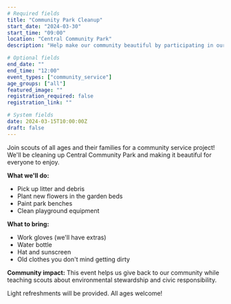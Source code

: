 ```yaml
---
# Required fields
title: "Community Park Cleanup"
start_date: "2024-03-30"
start_time: "09:00"
location: "Central Community Park"
description: "Help make our community beautiful by participating in our park cleanup day"

# Optional fields
end_date: ""
end_time: "12:00"
event_types: ["community_service"]
age_groups: ["all"]
featured_image: ""
registration_required: false
registration_link: ""

# System fields
date: 2024-03-15T10:00:00Z
draft: false
---
```


Join scouts of all ages and their families for a community service project! We'll be cleaning up Central Community Park and making it beautiful for everyone to enjoy.

**What we'll do:**
- Pick up litter and debris
- Plant new flowers in the garden beds
- Paint park benches
- Clean playground equipment

**What to bring:**
- Work gloves (we'll have extras)
- Water bottle
- Hat and sunscreen
- Old clothes you don't mind getting dirty

**Community impact:**
This event helps us give back to our community while teaching scouts about environmental stewardship and civic responsibility.

Light refreshments will be provided. All ages welcome!